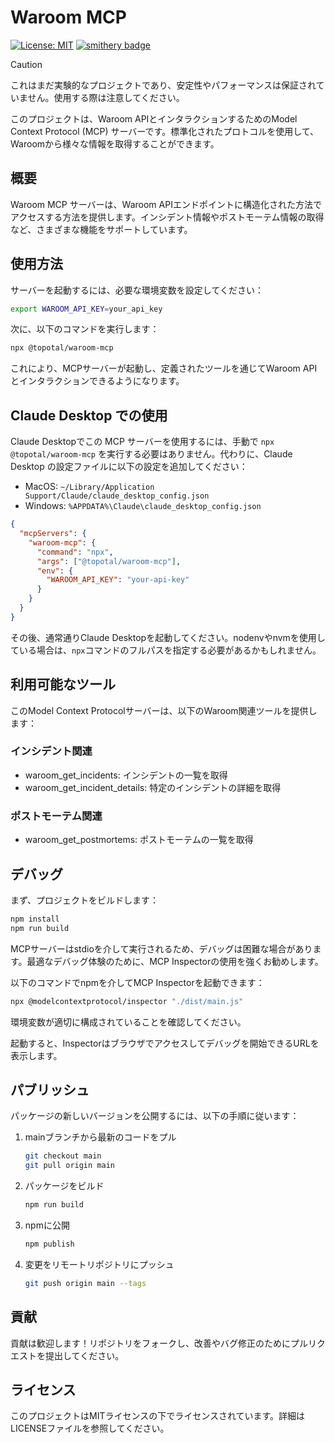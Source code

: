 # Waroom MCP

[![License: MIT](https://img.shields.io/badge/License-MIT-yellow.svg)](https://opensource.org/licenses/MIT)
[![smithery badge](https://smithery.ai/badge/@topotal/waroom-mcp)](https://smithery.ai/server/@topotal/waroom-mcp)

> [!CAUTION]
> これはまだ実験的なプロジェクトであり、安定性やパフォーマンスは保証されていません。使用する際は注意してください。

このプロジェクトは、Waroom APIとインタラクションするためのModel Context Protocol (MCP) サーバーです。標準化されたプロトコルを使用して、Waroomから様々な情報を取得することができます。

## 概要

Waroom MCP サーバーは、Waroom APIエンドポイントに構造化された方法でアクセスする方法を提供します。インシデント情報やポストモーテム情報の取得など、さまざまな機能をサポートしています。

## 使用方法

サーバーを起動するには、必要な環境変数を設定してください：

```bash
export WAROOM_API_KEY=your_api_key
```

次に、以下のコマンドを実行します：

```bash
npx @topotal/waroom-mcp
```

これにより、MCPサーバーが起動し、定義されたツールを通じてWaroom APIとインタラクションできるようになります。

## Claude Desktop での使用

Claude Desktopでこの MCP サーバーを使用するには、手動で `npx @topotal/waroom-mcp` を実行する必要はありません。代わりに、Claude Desktop の設定ファイルに以下の設定を追加してください：

- MacOS: `~/Library/Application Support/Claude/claude_desktop_config.json`
- Windows: `%APPDATA%\Claude\claude_desktop_config.json`

```json
{
  "mcpServers": {
    "waroom-mcp": {
      "command": "npx",
      "args": ["@topotal/waroom-mcp"],
      "env": {
        "WAROOM_API_KEY": "your-api-key"
      }
    }
  }
}
```

その後、通常通りClaude Desktopを起動してください。nodenvやnvmを使用している場合は、`npx`コマンドのフルパスを指定する必要があるかもしれません。

## 利用可能なツール

このModel Context Protocolサーバーは、以下のWaroom関連ツールを提供します：

### インシデント関連
- waroom_get_incidents: インシデントの一覧を取得
- waroom_get_incident_details: 特定のインシデントの詳細を取得

### ポストモーテム関連
- waroom_get_postmortems: ポストモーテムの一覧を取得

## デバッグ

まず、プロジェクトをビルドします：

```bash
npm install
npm run build
```

MCPサーバーはstdioを介して実行されるため、デバッグは困難な場合があります。最適なデバッグ体験のために、MCP Inspectorの使用を強くお勧めします。

以下のコマンドでnpmを介してMCP Inspectorを起動できます：

```bash
npx @modelcontextprotocol/inspector "./dist/main.js"
```

環境変数が適切に構成されていることを確認してください。

起動すると、Inspectorはブラウザでアクセスしてデバッグを開始できるURLを表示します。

## パブリッシュ

パッケージの新しいバージョンを公開するには、以下の手順に従います：

1. mainブランチから最新のコードをプル
   ```bash
   git checkout main
   git pull origin main
   ```

2. パッケージをビルド
   ```bash
   npm run build
   ```

3. npmに公開
   ```bash
   npm publish
   ```

4. 変更をリモートリポジトリにプッシュ
   ```bash
   git push origin main --tags
   ```

## 貢献

貢献は歓迎します！リポジトリをフォークし、改善やバグ修正のためにプルリクエストを提出してください。

## ライセンス

このプロジェクトはMITライセンスの下でライセンスされています。詳細はLICENSEファイルを参照してください。

